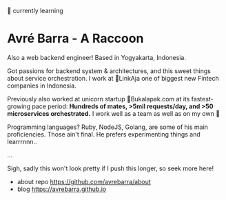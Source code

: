 🌱 currently learning

# Avré Barra - A Raccoon

Also a web backend engineer! Based in Yogyakarta, Indonesia.

Got passions for backend system & architectures, and this sweet things about service orchestration. I work at 📮LinkAja one of biggest new Fintech companies in Indonesia.

Previously also worked at unicorn startup 🦄Bukalapak.com at its fastest-growing pace period: **Hundreds of mates, >5mil requests/day, and >50 microservices orchestrated.** I work well as a team as well as on my own 🐐

Programming languages? Ruby, NodeJS, Golang, are some of his main proficiencies. Those ain't final. He prefers experimenting things and learrrnnn..

...

Sigh, sadly this won't look pretty if I push this longer, so seek more here!
- about repo https://github.com/avrebarra/about
- blog https://avrebarra.github.io


<!--
**avrebarra/avrebarra** is a ✨ _special_ ✨ repository because its `README.md` (this file) appears on your GitHub profile.

Here are some ideas to get you started:

- 🔭 I’m currently working on ...
- 🌱 I’m currently learning ...
- 👯 I’m looking to collaborate on ...
- 🤔 I’m looking for help with ...
- 💬 Ask me about ...
- 📫 How to reach me: ...
- 😄 Pronouns: ...
- ⚡ Fun fact: ...
-->
